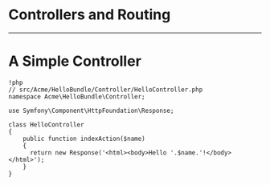   # Controllers and Routing

---

# A Simple Controller
  
    !php
    // src/Acme/HelloBundle/Controller/HelloController.php
    namespace Acme\HelloBundle\Controller;
    
    use Symfony\Component\HttpFoundation\Response;
    
    class HelloController
    {
        public function indexAction($name)
        {
          return new Response('<html><body>Hello '.$name.'!</body></html>');
        }
    }
